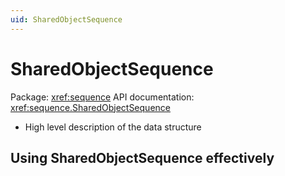 ```yaml
---
uid: SharedObjectSequence
---
```


# SharedObjectSequence

Package: <xref:sequence>
API documentation: <xref:sequence.SharedObjectSequence>

* High level description of the data structure

## Using SharedObjectSequence effectively
